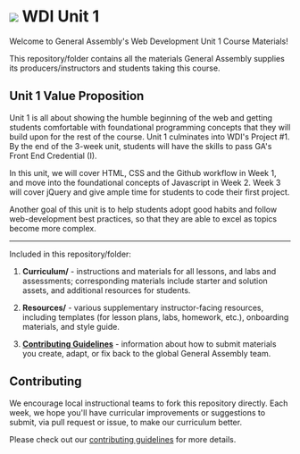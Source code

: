 # ![](https://ga-dash.s3.amazonaws.com/production/assets/logo-9f88ae6c9c3871690e33280fcf557f33.png) WDI Unit 1

Welcome to General Assembly's Web Development Unit 1 Course Materials!

This repository/folder contains all the materials General Assembly supplies its producers/instructors and students taking this course.

## Unit 1 Value Proposition

<!--  Taken from the course's confluence -->

Unit 1 is all about showing the humble beginning of the web and getting students comfortable with foundational programming concepts that they will build upon for the rest of the course.  Unit 1 culminates into WDI's Project #1.  By the end of the 3-week unit, students will have the skills to pass GA's Front End Credential (I).  

In this unit, we will cover HTML, CSS and the Github workflow in Week 1, and move into the foundational concepts of Javascript in Week 2.  Week 3 will cover jQuery and give ample time for students to code their first project.

Another goal of this unit is to help students adopt good habits and follow web-development best practices, so that they are able to excel as topics become more complex. 

---

Included in this repository/folder:

1. **Curriculum/** - instructions and materials for all lessons, and labs and assessments; corresponding materials include starter and solution assets, and additional resources for students.

2. **Resources/** - various supplementary instructor-facing resources, including templates (for lesson plans, labs, homework, etc.), onboarding materials, and style guide.

4. [**Contributing Guidelines**](contributing-guidelines.md) - information about how to submit materials you create, adapt, or fix back to the global General Assembly team.

## Contributing

We encourage local instructional teams to fork this repository directly.  Each week, we hope you'll have curricular improvements or suggestions to submit, via pull request or issue, to make our curriculum better.

Please check out our [contributing guidelines](contributing.md) for more details.

